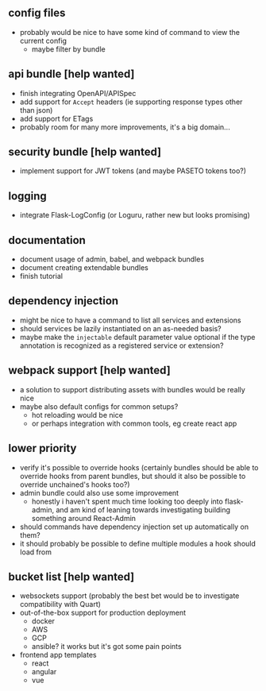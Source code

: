 config files
------------
* probably would be nice to have some kind of command to view the current config
    - maybe filter by bundle


api bundle [help wanted]
------------------------
* finish integrating OpenAPI/APISpec
* add support for `Accept` headers (ie supporting response types other than json)
* add support for ETags
* probably room for many more improvements, it's a big domain...


security bundle [help wanted]
-----------------------------
* implement support for JWT tokens (and maybe PASETO tokens too?)


logging
-------
* integrate Flask-LogConfig (or Loguru, rather new but looks promising)


documentation
-------------
* document usage of admin, babel, and webpack bundles
* document creating extendable bundles
* finish tutorial


dependency injection
--------------------
* might be nice to have a command to list all services and extensions
* should services be lazily instantiated on an as-needed basis?
* maybe make the `injectable` default parameter value optional if the type annotation is recognized as a registered service or extension?


webpack support [help wanted]
-----------------------------
* a solution to support distributing assets with bundles would be really nice
* maybe also default configs for common setups?
   - hot reloading would be nice
   - or perhaps integration with common tools, eg create react app


lower priority
--------------
* verify it's possible to override hooks (certainly bundles should be able to override hooks from parent bundles, but should it also be possible to override unchained's hooks too?)
* admin bundle could also use some improvement
   - honestly i haven't spent much time looking too deeply into flask-admin, and am kind of leaning towards investigating building something around React-Admin
* should commands have dependency injection set up automatically on them?
* it should probably be possible to define multiple modules a hook should load from


bucket list [help wanted]
-------------------------
* websockets support (probably the best bet would be to investigate compatibility with Quart)
* out-of-the-box support for production deployment
   - docker
   - AWS
   - GCP
   - ansible? it works but it's got some pain points
* frontend app templates
   - react
   - angular
   - vue
